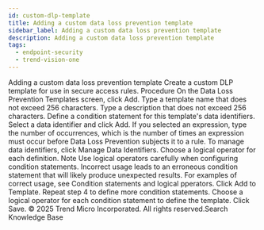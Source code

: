 ```yaml
---
id: custom-dlp-template
title: Adding a custom data loss prevention template
sidebar_label: Adding a custom data loss prevention template
description: Adding a custom data loss prevention template
tags:
  - endpoint-security
  - trend-vision-one
---
```


 Adding a custom data loss prevention template Create a custom DLP template for use in secure access rules. Procedure On the Data Loss Prevention Templates screen, click Add. Type a template name that does not exceed 256 characters. Type a description that does not exceed 256 characters. Define a condition statement for this template's data identifiers. Select a data identifier and click Add. If you selected an expression, type the number of occurrences, which is the number of times an expression must occur before Data Loss Prevention subjects it to a rule. To manage data identifiers, click Manage Data Identifiers. Choose a logical operator for each definition. Note Use logical operators carefully when configuring condition statements. Incorrect usage leads to an erroneous condition statement that will likely produce unexpected results. For examples of correct usage, see Condition statements and logical pperators. Click Add to Template. Repeat step 4 to define more condition statements. Choose a logical operator for each condition statement to define the template. Click Save. © 2025 Trend Micro Incorporated. All rights reserved.Search Knowledge Base